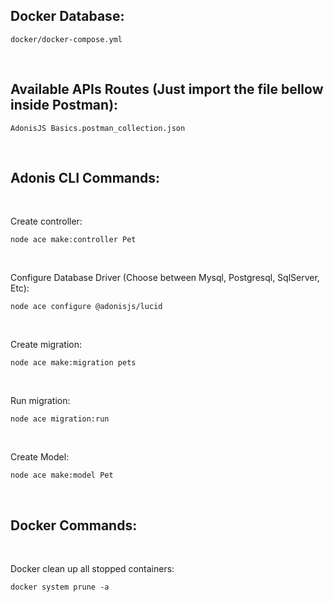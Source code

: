 **Docker Database:**
-----------------
    docker/docker-compose.yml 

</br>

**Available APIs Routes (Just import the file bellow inside Postman):**
-----------------
    AdonisJS Basics.postman_collection.json
</br>

**Adonis CLI Commands**:
-----------------
</br>

Create controller:

    node ace make:controller Pet 
</br>

Configure Database Driver (Choose between Mysql, Postgresql, SqlServer, Etc):

    node ace configure @adonisjs/lucid
</br>

Create migration:

    node ace make:migration pets
</br>

Run migration:

    node ace migration:run
</br>

Create Model:

    node ace make:model Pet
</br>

**Docker Commands:**
-----------------
</br>

Docker clean up all stopped containers:

    docker system prune -a
